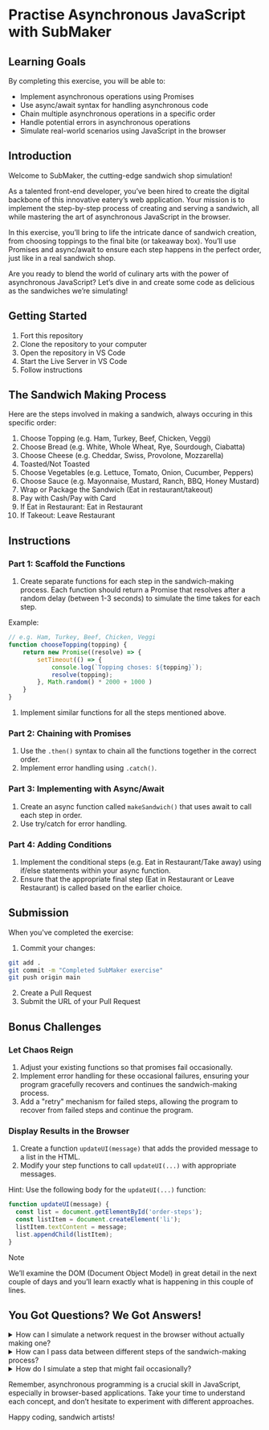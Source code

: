 # Practise Asynchronous JavaScript with SubMaker

## Learning Goals

By completing this exercise, you will be able to:

- Implement asynchronous operations using Promises
- Use async/await syntax for handling asynchronous code
- Chain multiple asynchronous operations in a specific order
- Handle potential errors in asynchronous operations
- Simulate real-world scenarios using JavaScript in the browser

## Introduction

Welcome to SubMaker, the cutting-edge sandwich shop simulation!

As a talented front-end developer, you’ve been hired to create the digital backbone of this innovative eatery’s web application. Your mission is to implement the step-by-step process of creating and serving a sandwich, all while mastering the art of asynchronous JavaScript in the browser.

In this exercise, you’ll bring to life the intricate dance of sandwich creation, from choosing toppings to the final bite (or takeaway box). You’ll use Promises and async/await to ensure each step happens in the perfect order, just like in a real sandwich shop.

Are you ready to blend the world of culinary arts with the power of asynchronous JavaScript? Let’s dive in and create some code as delicious as the sandwiches we’re simulating!

## Getting Started

1. Fort this repository
2. Clone the repository to your computer
3. Open the repository in VS Code
4. Start the Live Server in VS Code
5. Follow instructions

## The Sandwich Making Process

Here are the steps involved in making a sandwich, always occuring in this specific order:

1. Choose Topping (e.g. Ham, Turkey, Beef, Chicken, Veggi)
2. Choose Bread (e.g. White, Whole Wheat, Rye, Sourdough, Ciabatta)
3. Choose Cheese (e.g. Cheddar, Swiss, Provolone, Mozzarella)
4. Toasted/Not Toasted
5. Choose Vegetables (e.g. Lettuce, Tomato, Onion, Cucumber, Peppers)
6. Choose Sauce (e.g. Mayonnaise, Mustard, Ranch, BBQ, Honey Mustard)
7. Wrap or Package the Sandwich (Eat in restaurant/takeout)
8. Pay with Cash/Pay with Card
9. If Eat in Restaurant: Eat in Restaurant
10. If Takeout: Leave Restaurant

## Instructions

### Part 1: Scaffold the Functions

1. Create separate functions for each step in the sandwich-making process. Each function should return a Promise that resolves after a random delay (between 1-3 seconds) to simulate the time takes for each step.

Example:

```javascript
// e.g. Ham, Turkey, Beef, Chicken, Veggi
function chooseTopping(topping) {
	return new Promise((resolve) => {
		setTimeout(() => {
			console.log(`Topping choses: ${topping}`);
			resolve(topping);
		}, Math.random() * 2000 + 1000 )
	}
}
```

1. Implement similar functions for all the steps mentioned above.

### Part 2: Chaining with Promises

1. Use the `.then()` syntax to chain all the functions together in the correct order.
2. Implement error handling using `.catch()`.

### Part 3: Implementing with Async/Await

1. Create an async function called `makeSandwich()` that uses await to call each step in order.
2. Use try/catch for error handling.

### Part 4: Adding Conditions

1. Implement the conditional steps (e.g. Eat in Restaurant/Take away) using if/else statements within your async function.
2. Ensure that the appropriate final step (Eat in Restaurant or Leave Restaurant) is called based on the earlier choice.

## Submission

When you've completed the exercise:
1.	Commit your changes:

```bash
git add .
git commit -m "Completed SubMaker exercise"
git push origin main
```

2.	Create a Pull Request
3.	Submit the URL of your Pull Request

## Bonus Challenges

### Let Chaos Reign

1. Adjust your existing functions so that promises fail occasionally.
2. Implement error handling for these occasional failures, ensuring your program gracefully recovers and continues the sandwich-making process.
3. Add a "retry" mechanism for failed steps, allowing the program to recover from failed steps and continue the program.

### Display Results in the Browser

1. Create a function `updateUI(message)` that adds the provided message to a list in the HTML.
2. Modify your step functions to call `updateUI(...)` with appropriate messages.

Hint: Use the following body for the `updateUI(...)` function:

```javascript
function updateUI(message) {
  const list = document.getElementById('order-steps');
  const listItem = document.createElement('li');
  listItem.textContent = message;
  list.appendChild(listItem);
}
```

> [!NOTE]  
> We’ll examine the DOM (Document Object Model) in great detail in the next couple of days and you’ll learn exactly what is happening in this couple of lines.

## You Got Questions? We Got Answers!

<details>
<summary>How can I simulate a network request in the browser without actually making one?</summary>

You can use setTimeout() to simulate the delay of a network request. For example:

```javascript
    function simulateNetworkRequest(data) {
    return new Promise((resolve) => {
        setTimeout(() => {
        resolve(data);
        }, Math.random() * 1000 + 500); // Random delay between 500-1500ms
    });
    }
```
This allows you to mimic the asynchronous nature of network requests without actually making any.
</details>
    
<details>    
<summary>How can I pass data between different steps of the sandwich-making process?</summary>

You can pass data between steps by returning values from each Promise and receiving them in the next .then() or await. For example:

```javascript
    async function makeSandwich() {
    try {
        const topping = await chooseToppings();
        const bread = await chooseBread(topping); // Pass topping to bread selection
        const cheese = await chooseCheese(topping, bread); // Pass previous choices
        // ... and so on
    } catch (error) {
        console.error("An error occurred:", error);
    }
    }
```
This allows each step to potentially influence the next steps.
</details>
    
<details>
<summary>How do I simulate a step that might fail occasionally?</summary>

You can use Math.random() to occasionally reject a Promise. For example:

```javascript
    function toastBread() {
    return new Promise((resolve, reject) => {
        setTimeout(() => {
        if (Math.random() < 0.1) { // 10% chance of failure
            reject(new Error("Toaster malfunction!"));
        } else {
            resolve("Bread toasted successfully");
        }
        }, Math.random() * 2000 + 1000);
    });
    }
```
This simulates a step that might occasionally fail, allowing you to practice error handling.
</details>
    

Remember, asynchronous programming is a crucial skill in JavaScript, especially in browser-based applications. Take your time to understand each concept, and don’t hesitate to experiment with different approaches.

Happy coding, sandwich artists!